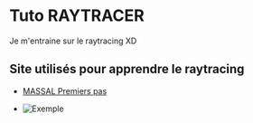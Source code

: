 # Tuto RAYTRACER

Je m'entraine sur le raytracing XD

## Site utilisés pour apprendre le raytracing
- [MASSAL Premiers pas](http://www.massal.net/article/raytrace/page1.html)

- ![Exemple](http://small.massal.net/test.png)